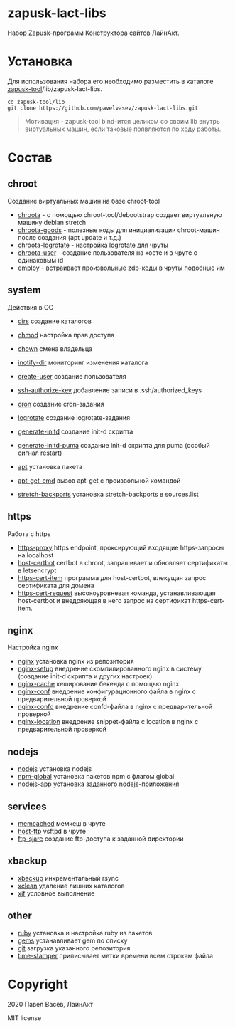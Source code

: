 # zapusk-lact-libs

Набор [Zapusk](https://github.com/pavelvasev/zapusk)-программ Конструктора сайтов ЛайнАкт.

# Установка

Для использования набора его необходимо разместить в каталоге
 [zapusk-tool](https://github.com/pavelvasev/zapusk-tool)/lib/zapusk-lact-libs.
 
```
cd zapusk-tool/lib
git clone https://github.com/pavelvasev/zapusk-lact-libs.git
```

> Мотивация - zapusk-tool bind-ится целиком со своим lib внутрь виртуальных машин, 
если таковые появляются по ходу работы.

# Состав

## chroot
Создание виртуальных машин на базе chroot-tool

* [chroota](chroota.zdb) - с помощью chroot-tool/debootstrap создает виртуальную машину debian stretch
* [chroota-goods](chroota-goods.zdb) - полезные коды для инициализации chroot-машин после создания (apt update и т.д.)
* [chroota-logrotate](chroota-logrotate.zdb) - настройка logrotate для чруты
* [chroota-user](chroota-user.zdb) - создание пользователя на хосте и в чруте с одинаковым id
* [employ](employ.zdb) - встраивает произвольные zdb-коды в чруты подобные им

## system
Действия в ОС

 * [dirs](dirs.zdb) создание каталогов
 * [chmod](chmod.zdb) настройка прав доступа
 * [chown](chown.zdb) смена владельца
 * [inotify-dir](inotify-dir) мониторинг изменения каталога
 
 * [create-user](create-user.zdb) создание пользователя
 * [ssh-authorize-key](ssh-authorize-key) добавление записи в .ssh/authorized_keys
 
 * [cron](cron.zdb) создание cron-задания
 * [logrotate](logrotate.zdb) создание logrotate-задания
 * [generate-initd](generate-initd.zdb) создание init-d скрипта
 * [generate-initd-puma](generate-initd-puma.zdb) создание init-d скрипта для puma (особый сигнал restart) 
 
 * [apt](apt.zdb) установка пакета
 * [apt-get-cmd](apt-get-cmd.zdb) вызов apt-get с произвольной командой
 * [stretch-backports](stretch-backports.zdb) установка stretch-backports в sources.list

## https
Работа с https
 * [https-proxy](https-proxy.zdb) https endpoint, проксирующий входящие https-запросы на localhost
 * [host-certbot](https-proxy.zdb) certbot в chroot, запрашивает и обновляет сертификаты в letsencrypt
 * [https-cert-item](https-cert-item.zdb) программа для host-certbot, влекущая запрос сертификата для домена
 * [https-cert-request](https-cert-request.zdb) высокоуровневая команда, устанавливающая host-certbot 
 и внедряющая в него запрос на сертификат https-cert-item.

## nginx
Настройка nginx

 * [nginx](nginx.zdb) установка nginx из репозитория
 * [nginx-setup](nginx-setup.zdb) внедрение скомпилированного nginx в систему (создание init-d скрипта и других настроек)
 * [nginx-cache](nginx-cache.zdb) кеширование бекенда с помощью nginx.
 * [nginx-conf](nginx-conf.zdb) внедрение конфигурационного файла в nginx с предварительной проверкой
 * [nginx-confd](nginx-confd.zdb) внедрение confd-файла в nginx с предварительной проверкой
 * [nginx-location](nginx-location.zdb) внедрение snippet-файла с location в nginx с предварительной проверкой

## nodejs

 * [nodejs](nodejs.zdb) установка nodejs
 * [npm-global](npm-global.zdb) установка пакетов npm с флагом global
 * [nodejs-app](nodejs-app.zdb) установка заданного nodejs-приложения

## services
 * [memcached](memcached.zdb) мемкеш в чруте
 * [host-ftp](host-ftp.zdb) vsftpd в чруте
 * [ftp-sjare](ftp-share.zdb) создание ftp-доступа к заданной директории

## xbackup
 * [xbackup](xbackup.zdb) инкрементальный rsync
 * [xclean](xclean.zdb) удаление лишних каталогов
 * [xif](xif.zdb) условное выполнение

## other
 * [ruby](ruby.zdb) установка и настройка ruby из пакетов
 * [gems](gems.zdb) устанавливает gem по списку
 * [git](git.zdb) загрузка указанного репозитория
 * [time-stamper](time-stamper.zdb) приписывает метки времени всем строкам файла
 
# Copyright
2020 Павел Васёв, ЛайнАкт

MIT license